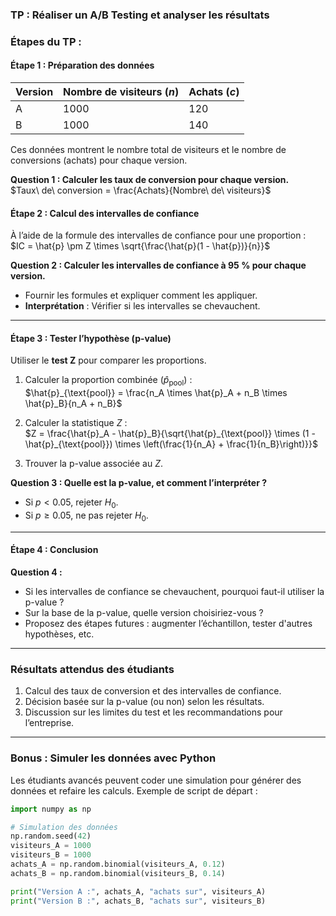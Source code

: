 ### **TP : Réaliser un A/B Testing et analyser les résultats**

### **Étapes du TP :**

#### **Étape 1 : Préparation des données**  

| Version | Nombre de visiteurs ($n$) | Achats ($c$) |
|---------|------------------------------|----------------|
| A       | 1000                        | 120            |
| B       | 1000                        | 140            |

Ces données montrent le nombre total de visiteurs et le nombre de conversions (achats) pour chaque version.

**Question 1 : Calculer les taux de conversion pour chaque version.**  
$Taux\ de\ conversion = \frac{Achats}{Nombre\ de\ visiteurs}$

#### **Étape 2 : Calcul des intervalles de confiance**  
À l’aide de la formule des intervalles de confiance pour une proportion :  
$IC = \hat{p} \pm Z \times \sqrt{\frac{\hat{p}(1 - \hat{p})}{n}}$

**Question 2 : Calculer les intervalles de confiance à 95 % pour chaque version.**  
- Fournir les formules et expliquer comment les appliquer.  
- **Interprétation** : Vérifier si les intervalles se chevauchent.

---

#### **Étape 3 : Tester l’hypothèse (p-value)**  
Utiliser le **test Z** pour comparer les proportions.  
1. Calculer la proportion combinée ($\hat{p}_{\text{pool}}$) :  
$\hat{p}_{\text{pool}} = \frac{n_A \times \hat{p}_A + n_B \times \hat{p}_B}{n_A + n_B}$

2. Calculer la statistique $Z$ :  
   $Z = \frac{\hat{p}_A - \hat{p}_B}{\sqrt{\hat{p}_{\text{pool}} \times (1 - \hat{p}_{\text{pool}}) \times \left(\frac{1}{n_A} + \frac{1}{n_B}\right)}}$

3. Trouver la p-value associée au $Z$.  

**Question 3 : Quelle est la p-value, et comment l’interpréter ?**  
- Si $p < 0.05$, rejeter $H_0$.  
- Si $p \geq 0.05$, ne pas rejeter $H_0$.  

---

#### **Étape 4 : Conclusion**  
**Question 4 :**  
- Si les intervalles de confiance se chevauchent, pourquoi faut-il utiliser la p-value ?  
- Sur la base de la p-value, quelle version choisiriez-vous ?  
- Proposez des étapes futures : augmenter l’échantillon, tester d'autres hypothèses, etc.

---

### **Résultats attendus des étudiants**  
1. Calcul des taux de conversion et des intervalles de confiance.  
2. Décision basée sur la p-value (ou non) selon les résultats.  
3. Discussion sur les limites du test et les recommandations pour l’entreprise.

---

### **Bonus : Simuler les données avec Python**  
Les étudiants avancés peuvent coder une simulation pour générer des données et refaire les calculs. Exemple de script de départ :

```python
import numpy as np

# Simulation des données
np.random.seed(42)
visiteurs_A = 1000
visiteurs_B = 1000
achats_A = np.random.binomial(visiteurs_A, 0.12)
achats_B = np.random.binomial(visiteurs_B, 0.14)

print("Version A :", achats_A, "achats sur", visiteurs_A)
print("Version B :", achats_B, "achats sur", visiteurs_B)
```